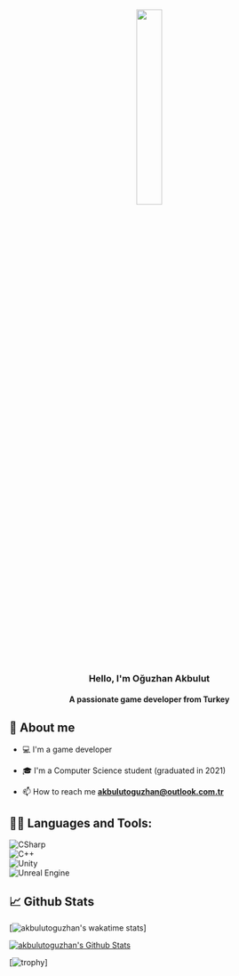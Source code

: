 <h3 align="center"><img width="30%" src="https://i.ibb.co/X8Kzg5W/playing-music-bro.png"></h3>

<h3 align="center">Hello, I'm Oğuzhan Akbulut</h3>
<h4 align="center">A passionate game developer from Turkey</h3>

## 📖 About me

- :computer: I'm a game developer

- 🎓 I'm a Computer Science student (graduated in 2021)

- 📫 How to reach me **akbulutoguzhan@outlook.com.tr**


## 👨‍💻 Languages and Tools:

![CSharp](https://img.shields.io/badge/-C%20Sharp-black?logo=C%20Sharp&style=social)<br />
![C++](https://img.shields.io/badge/-C++-black?logo=c%2B%2B&style=social)<br />
![Unity](https://img.shields.io/badge/-Unity-black?logo=Unity&style=social)<br />
![Unreal Engine](https://img.shields.io/badge/-Unreal%20Engine-black?logo=UnrealEngine&style=social)

## 📈 Github Stats

[![akbulutoguzhan's wakatime stats](https://github-readme-stats.vercel.app/api/wakatime?username=akbulutoguzhan)]

<!-- https://github.com/anuraghazra/github-readme-stats -->
<a href="https://github.com/anuraghazra/github-readme-stats"><img alt="akbulutoguzhan's Github Stats" src="https://github-readme-stats.vercel.app/api?username=akbulutoguzhan&show_icons=true&count_private=true&hide=" /></a>
<!--START_SECTION:activity-->

[![trophy](https://github-profile-trophy.vercel.app/?username=akbulutoguzhan&theme=onedark)]
